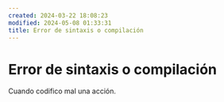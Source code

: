 ```yaml
---
created: 2024-03-22 18:08:23
modified: 2024-05-08 01:33:31
title: Error de sintaxis o compilación
---
```


# Error de sintaxis o compilación

Cuando codifico mal una acción.
